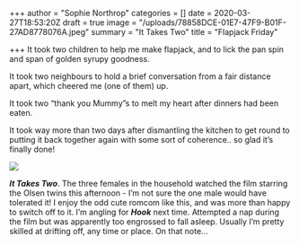 +++
author = "Sophie Northrop"
categories = []
date = 2020-03-27T18:53:20Z
draft = true
image = "/uploads/78858DCE-01E7-47F9-B01F-27AD8778076A.jpeg"
summary = "It Takes Two"
title = "Flapjack Friday"

+++
It took two children to help me make flapjack, and to lick the pan spin and span of golden syrupy goodness.

It took two neighbours to hold a brief conversation from a fair distance apart, which cheered me (one of them) up.

It took two “thank you Mummy”s to melt my heart after dinners had been eaten.

It took way more than two days after dismantling the kitchen to get round to putting it back together again with some sort of coherence.. so glad it’s finally done!

![](/uploads/71E9F014-038F-40B8-8157-2C3A42ACDD26.jpeg)

**_It Takes Two_**. The three females in the household watched the film starring the Olsen twins this afternoon - I’m not sure the one male would have tolerated it! I enjoy the odd cute romcom like this, and was more than happy to switch off to it. I’m angling for **_Hook_** next time. Attempted a nap during the film but was apparently too engrossed to fall asleep. Usually I’m pretty skilled at drifting off, any time or place. On that note...